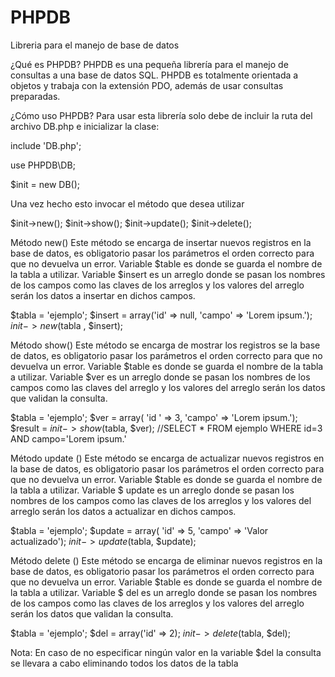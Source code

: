 # PHPDB
Libreria para el manejo de base de datos

¿Qué es PHPDB? 
PHPDB es una pequeña librería para el manejo de consultas a una base de datos SQL.
PHPDB es totalmente orientada a objetos y trabaja con la extensión PDO, además de usar consultas preparadas.

¿Cómo uso PHPDB?
Para usar esta librería solo debe de incluir la ruta del archivo DB.php e inicializar la clase:

include 'DB.php';

use PHPDB\DB;

$init = new DB();

Una vez hecho esto invocar el método que desea utilizar

$init->new();
$init->show();
$init->update();
$init->delete();

Método new()
Este método se encarga de insertar nuevos registros en la base de datos, es obligatorio pasar los parámetros el orden correcto para que no devuelva un error.
Variable $table es donde se guarda el nombre de la tabla a utilizar.
Variable $insert es un arreglo donde se pasan los nombres de los campos como las claves de los arreglos y los valores del arreglo serán los datos a insertar en dichos campos.

$tabla = 'ejemplo';
$insert = array('id' => null, 'campo' => 'Lorem ipsum.');
$init->new($tabla , $insert);

Método show()
Este método se encarga de mostrar los registros se la base de datos, es obligatorio pasar los parámetros el orden correcto para que no devuelva un error.
Variable $table es donde se guarda el nombre de la tabla a utilizar.
Variable $ver es un arreglo donde se pasan los nombres de los campos como las claves del arreglo y los valores del arreglo serán los datos que validan la consulta.

$tabla = 'ejemplo';
$ver = array( 'id ' => 3, 'campo' => 'Lorem ipsum.');
$result = $init->show($tabla, $ver);
//SELECT * FROM ejemplo WHERE id=3 AND campo='Lorem ipsum.'

Método update ()
Este método se encarga de actualizar nuevos registros en la base de datos, es obligatorio pasar los parámetros el orden correcto para que no devuelva un error.
Variable $table es donde se guarda el nombre de la tabla a utilizar.
Variable $ update  es un arreglo donde se pasan los nombres de los campos como las claves de los arreglos y los valores del arreglo serán los datos a actualizar en dichos campos.

$tabla = 'ejemplo';
$update = array( 'id' => 5, 'campo' => 'Valor actualizado');
$init->update($tabla, $update);

Método delete ()
Este método se encarga de eliminar nuevos registros en la base de datos, es obligatorio pasar los parámetros el orden correcto para que no devuelva un error.
Variable $table es donde se guarda el nombre de la tabla a utilizar.
Variable $ del es un arreglo donde se pasan los nombres de los campos como las claves de los arreglos y los valores del arreglo serán los datos que validan la consulta.

$tabla = 'ejemplo';
$del = array('id' => 2);
$init->delete($tabla, $del);

Nota: En caso de no especificar ningún valor en la variable $del la consulta se llevara a cabo eliminando todos los datos de la tabla
